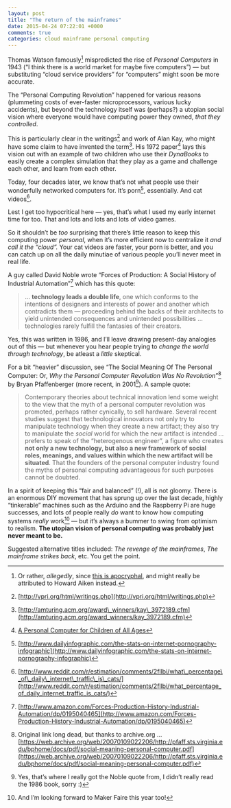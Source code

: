 ```yaml
---
layout: post
title: "The return of the mainframes"
date: 2015-04-24 07:22:01 +0000
comments: true
categories: cloud mainframe personal computing
---
```


Thomas Watson famously[^1] mispredicted the rise of _Personal Computers_ in 1943 (“I think there is a world market for maybe five computers”) — but substituting “cloud service providers” for “computers” might soon be more accurate.

The “Personal Computing Revolution” happened for various reasons (plummeting costs of ever-faster microprocessors, various lucky accidents), but beyond the technology itself was (perhaps?) a utopian social vision where everyone would have computing power they owned, _that they controlled_.

This is particularly clear in the writings[^2] and work of Alan Kay, who might have some claim to have invented the term[^3]. His 1972 paper[^4] lays this vision out with an example of two children who use their _DynaBooks_ to easily create a complex simulation that they play as a game and challenge each other, and learn from each other.

Today, four decades later, we know that’s not what people use their wonderfully networked computers for. It’s porn[^5], essentially. And cat videos[^6].

Lest I get too hypocritical here — yes, that’s what I used my early internet time for too. That and lots and lots and lots of video games.

So it shouldn’t be _too_ surprising that there’s little reason to keep this computing power _personal_, when it’s more efficient now to centralize it _and call it the “cloud”._ Your cat videos are faster, your porn is better, and you can catch up on all the daily minutiae of various people you’ll never meet in real life.

A guy called David Noble wrote “Forces of Production: A Social History of Industrial Automation”[^7] which has this quote:

> … **technology leads a double life**, one which conforms to the intentions of designers and interests of power and another which contradicts them — proceeding behind the backs of their architects to yield unintended consequences and unintended possibilities … technologies rarely fulfill the fantasies of their creators.

Yes, this was written in 1986, and I’ll leave drawing present-day analogies out of this — but whenever you hear people trying to _change the world through technology_, be atleast a _little_ skeptical.

For a bit “heavier” discussion, see “The Social Meaning Of The Personal Computer: Or, _Why the Personal Computer Revolution Was No Revolution_”[^8] by Bryan Pfaffenberger (more recent, in 2001[^9]). A sample quote:

> Contemporary theories about technical innovation lend some weight to the view that the myth of a personal computer revolution was promoted, perhaps rather cynically, to sell hardware. Several recent studies suggest that technological innovators not only try to manipulate technology when they create a new artifact; they also try to manipulate the _social_ world for which the new artifact is intended … prefers to speak of the “heterogenous engineer”, a figure who creates **not only a new technology, but also a new framework of social roles, meanings, and values within which the new artifact will be situated**. That the founders of the personal computer industry found the myths of personal computing advantageous for such purposes cannot be doubted.

In a spirit of keeping this “fair and balanced” (!), all is not gloomy. There is an enormous DIY movement that has sprung up over the last decade, highly “tinkerable” machines such as the Arduino and the Raspberry Pi are huge successes, and lots of people really _do_ want to know how computing systems _really_ work[^10] — but it’s always a bummer to swing from optimism to realism. **The utopian vision of personal computing was probably just never meant to be.**

Suggested alternative titles included: _The revenge of the mainframes_, _The mainframe strikes back_, etc. You get the point.

[^1]: Or rather, _allegedly_, since [this is apocryphal](http://en.wikipedia.org/wiki/Thomas_J._Watson#Famous_misquote), and might really be attributed to Howard Aiken instead.

[^2]: [http://vpri.org/html/writings.php](http://vpri.org/html/writings.php)

[^3]: [http://amturing.acm.org/award\_winners/kay\_3972189.cfm](http://amturing.acm.org/award_winners/kay_3972189.cfm)

[^4]: [A Personal Computer for Children of All Ages](http://www.mprove.de/diplom/gui/kay72.html)

[^5]: [http://www.dailyinfographic.com/the-stats-on-internet-pornography-infographic](http://www.dailyinfographic.com/the-stats-on-internet-pornography-infographic)

[^6]: [http://www.reddit.com/r/estimation/comments/2fllbi/what\_percentage\_of\_daily\_internet\_traffic\_is\_cats/](http://www.reddit.com/r/estimation/comments/2fllbi/what_percentage_of_daily_internet_traffic_is_cats/)

[^7]: [http://www.amazon.com/Forces-Production-History-Industrial-Automation/dp/0195040465](http://www.amazon.com/Forces-Production-History-Industrial-Automation/dp/0195040465)

[^8]: Original link long dead, but thanks to archive.org …  [https://web.archive.org/web/20070109022206/http://pfaff.sts.virginia.edu/bphome/docs/pdf/social-meaning-personal-computer.pdf](https://web.archive.org/web/20070109022206/http://pfaff.sts.virginia.edu/bphome/docs/pdf/social-meaning-personal-computer.pdf)

[^9]: Yes, that’s where I really got the Noble quote from, I didn’t really read the 1986 book, sorry :)

[^10]: And I’m looking forward to Maker Faire this year too!
